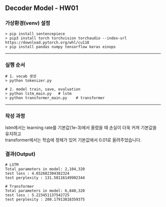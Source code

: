## Decoder Model - HW01


### 가상환경(venv) 설정
~~~
> pip install sentencepiece
> pip3 install torch torchvision torchaudio --index-url https://download.pytorch.org/whl/cu118
> pip install pandas numpy tensorflow keras einops
~~~
  
---

### 실행 순서
~~~
# 1. vocab 생성
> python tokenizer.py

# 2. model train, save, evaluation
> python lstm_main.py   # lstm
> python transformer_main.py    # transformer
~~~


  
---

### 작성 과정

lstm에서는 learning rate를 기본값(1e-3)에서 올렸을 때
손실이 더욱 커져 기본값을 유지하고  
transformer에서는 학습에 정체가 있어 기본값에서 0.01로 올려주었습니다.



### 결과(Output)
~~~
# LSTM
Total parameters in model: 2,104,320
test loss : 4.652682304382324
test perplexity : 131.58116149902344

# Transformer
Total parameters in model: 6,840,320
test loss : 5.223451137542725
test perplexity : 200.17913818359375

~~~
